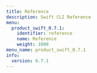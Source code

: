 ```yaml
---
title: Reference
description: Swift CLI Reference
menu:
  product_swift_0.7.1:
    identifier: reference
    name: Reference
    weight: 1000
menu_name: product_swift_0.7.1
info:
  version: 0.7.1
---
```


